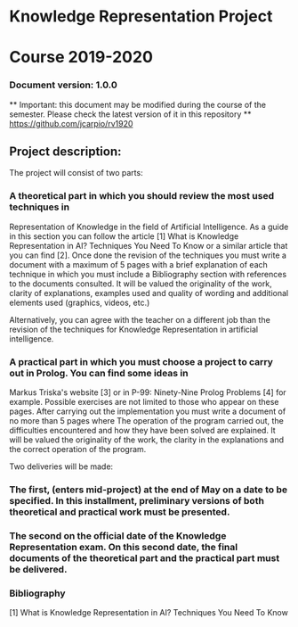 # Knowledge Representation Project
# Course 2019-2020
### Document version: 1.0.0

** Important: this document may be modified during the course of the semester. Please check the latest version of it in this repository ** https://github.com/jcarpio/rv1920


## Project description:

The project will consist of two parts:

### A theoretical part in which you should review the most used techniques in
Representation of Knowledge in the field of Artificial Intelligence. As a guide in this section you can follow the article [1]
What is Knowledge Representation in AI? Techniques You Need To Know or a similar article that you can find [2]. Once done
the revision of the techniques you must write a document with a maximum of 5 pages with a brief explanation of each
technique in which you must include a Bibliography section with references to the documents consulted. It will be valued
the originality of the work,
clarity of explanations, examples used and quality of wording and additional elements used
(graphics, videos, etc.) 

Alternatively, you can agree with the teacher on a different job than the revision of the techniques for Knowledge Representation in artificial intelligence.

### A practical part in which you must choose a project to carry out in Prolog. You can find some ideas in
Markus Triska's website [3] or in P-99: Ninety-Nine Prolog Problems [4] for example. Possible exercises are not limited
to those who appear on these pages. After carrying out the implementation you must write a document of no more than 5 pages where
The operation of the program carried out, the difficulties encountered and how they have been solved are explained. It will be valued
the originality of the work, the clarity in the explanations and the correct operation of the program.

Two deliveries will be made:

### The first, (enters mid-project) at the end of May on a date to be specified. In this installment, preliminary versions of both theoretical and practical work must be presented.
    
### The second on the official date of the Knowledge Representation exam. On this second date, the final documents of the theoretical part and the practical part must be delivered.

### Bibliography

[1] What is Knowledge Representation in AI? Techniques You Need To Know
